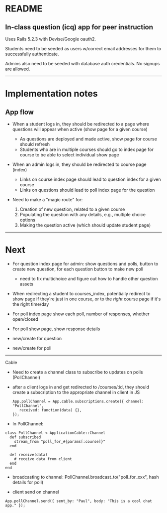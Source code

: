 # README

## In-class question (icq) app for peer instruction 

Uses Rails 5.2.3 with Devise/Google oauth2.  

Students need to be seeded as users w/correct email addresses for them to
successfully authenticate.

Admins also need to be seeded with database auth credentials.  No signups
are allowed.

---

# Implementation notes

App flow
--------

 * When a student logs in, they should be redirected to a page where questions will appear when active (show page for a given course)
   * As questions are deployed and made active, show page for course should
     refresh
   * Students who are in multiple courses should go to index page for course
     to be able to select individual show page

 * When an admin logs in, they should be redirected to course page (index)

   * Links on course index page should lead to question index for a given course
   * Links on questions should lead to poll index page for the question

 * Need to make a "magic route" for:
   1. Creation of new question, related to a given course
   2. Populating the question with any details, e.g., multiple choice options
   3. Making the question active (which should update student page)

---

# Next

 * For question index page for admin: show questions and polls, button to create new question, for each question button to make new poll
   * need to fix multichoice and figure out how to handle other question
     assets
 * When redirecting a student to courses_index, potentially redirect to show page if they're just in one course, or to the *right* course page if it's the right time/day

 * For poll index page show each poll, number of responses, whether open/closed
 * For poll show page, show response details
 * new/create for question
 * new/create for poll

---
 
 Cable

  * Need to create a channel class to subscribe to updates on polls (PollChannel)
  * after a client logs in and get redirected to /courses/:id, they should
    create a subscription to the appropriate channel
     in client in JS
     ```
     App.pollChannel = App.cable.subscriptions.create({ channel: "PollChannel",
        received: function(data) {},
     });
     ```

  * In PollChannel:
  ```
  class PollChannel < ApplicationCable::Channel
    def subscribed
      stream_from "poll_for_#{params[:course]}"
    end

    def receive(data)
      # receive data from client
    end
  end
  ```

  * broadcasting to channel:
  PollChannel.broadcast_to("poll_for_xxx", hash details for poll)

  * client send on channel
  ```
  App.pollChannel.send({ sent_by: "Paul", body: "This is a cool chat app." });
  ```
